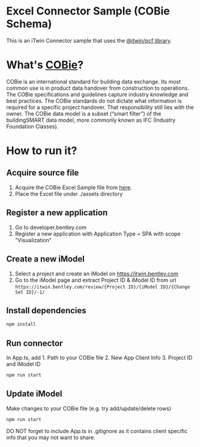 # Excel Connector Sample (COBie Schema)

This is an iTwin Connector sample that uses the [@itwin/pcf library](https://github.com/iTwin/pcf).

# What's [COBie](https://en.wikipedia.org/wiki/COBie#:~:text=Construction%20Operations%20Building%20Information%20Exchange,COBie%20was%20designed%20by%20Dr.)?

COBie is an international standard for building data exchange. Its most common use is in product data handover from construction to operations. The COBie specifications and guidelines capture industry knowledge and best practices. The COBie standards do not dictate what information is required for a specific project handover. That responsibility still lies with the owner. The COBie data model is a subset (“smart filter”) of the buildingSMART data model, more commonly known as IFC (Industry Foundation Classes).

# How to run it?


## Acquire source file

1. Acquire the COBie Excel Sample file from [here](https://portal.nibs.org/files/wl/?id=oy5MyBRPiLx7ZmAomBRMgL62o1hi3YLk).
2. Place the Excel file under ./assets directory


## Register a new application

1. Go to developer.bentley.com
2. Register a new application with Application Type = SPA with scope "Visualization"


## Create a new iModel

1. Select a project and create an iModel on https://itwin.bentley.com
2. Go to the iModel page and extract Project ID & iModel ID from url ``` https://itwin.bentley.com/review/{Project ID}/{iModel ID}/{Change Set ID}/-1/ ```

## Install dependencies

```bash
npm install
```

## Run connector

In App.ts, add 1. Path to your COBie file 2. New App Client Info 3. Project ID and iModel ID

```bash
npm run start
```


## Update iModel

Make changes to your COBie file (e.g. try add/update/delete rows)

```bash
npm run start
```

DO NOT forget to include App.ts in .gitignore as it contains client specific info that you may not want to share.

